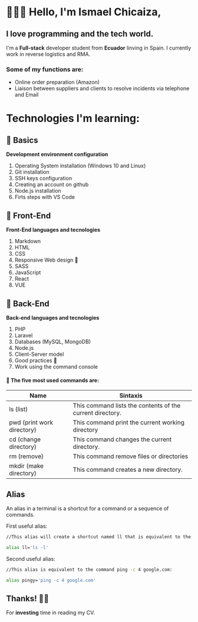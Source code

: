 # 🙋🏻‍♂️ Hello, I'm Ismael Chicaiza,

## I love programming and the tech world.

I'm a **Full-stack** developer student from **Ecuador** linving in Spain.
I currently work in reverse logistics and RMA.

### Some of my functions are:

- Online order preparation (Amazon)
- Liaison between suppliers and clients to resolve incidents via telephone and Email

# Technologies I'm learning:

## 🦄 Basics

**Development environment configuration**

1. Operating System installation (Windows 10 and Linux)
1. Git installation
1. SSH keys configuration
1. Creating an account on github
1. Node.js installation
1. Firts steps with VS Code

## 🌈 Front-End

**Front-End languages and tecnologies**

1. Markdown
1. HTML
1. CSS
1. Responsive Web design 📱
1. SASS
1. JavaScript
1. React
1. VUE

## 🚧 Back-End

**Back-end languages and tecnologies**

1. PHP
1. Laravel
1. Databases (MySQL, MongoDB)
1. Node.js
1. Client-Server model
1. Good practices 🔐
1. Work using the command console

#### 🐚 The five most used commands are:

| Name                       | Sintaxis                                                  |
| -------------------------- | --------------------------------------------------------- |
| ls (list)                  | This command lists the contents of the current directory. |
| pwd (print work directory) | This command print the current working directory          |
| cd (change directory)      | This command changes the current directory.               |
| rm (remove)                | This command remove files or directories                  |
| mkdir (make directory)     | This command creates a new directory.                     |

## Alias

An alias in a terminal is a shortcut for a command or a sequence of commands.

First useful alias:

```sh
//This alias will create a shortcut named ll that is equivalent to the command ls -l

alias ll='ls -l'
```

Second useful alias:

```sh
//This alias is equivalent to the command ping -c 4 google.com:

alias pingy='ping -c 4 google.com'

```

## Thanks! 🙏🏽

For **investing** time in reading my CV.
